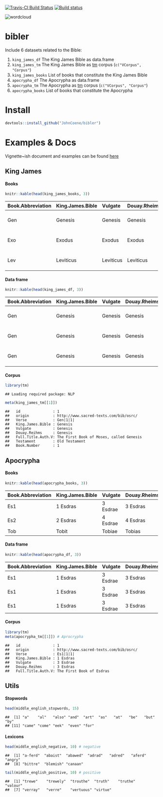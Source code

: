 
[![Travis-CI Build Status](https://travis-ci.org/JohnCoene/bibler.svg?branch=master)](https://travis-ci.org/JohnCoene/bibler) [![Build status](https://ci.appveyor.com/api/projects/status/fgqivf16f1u7jrug/branch/master?svg=true)](https://ci.appveyor.com/project/JohnCoene/bibler/branch/master)

![wordcloud](http://john-coene.com/img/bibler.png)

bibler
======

Include 6 datasets related to the Bible:

1.  `king_james_df` The King James Bible as data.frame
2.  `king_james_tm` The King James Bible as [tm](https://cran.r-project.org/package=tm) corpus (`c("VCorpus", "Corpus"`)
3.  `king_james_books` List of books that constitute the King James Bible
4.  `apocrypha_df` The Apocrypha as data.frame
5.  `apocrypha_tm` The Apocrypha as [tm](https://cran.r-project.org/package=tm) corpus (`c("VCorpus", "Corpus"`)
6.  `apocrypha_books` List of books that constitute the Apocrypha

Install
=======

``` r
devtools::install_github("JohnCoene/bibler")
```

Examples & Docs
========

Vignette~ish document and examples can be found [here](https://john-coene.com/post/bibler/)

King James
----------

#### Books

``` r
knitr::kable(head(king_james_books, 3)) 
```

| Book.Abbreviation | King.James.Bible | Vulgate   | Douay.Rheims | Full.Title.Auth.V                         | Testament     |  Book.Number|
|:------------------|:-----------------|:----------|:-------------|:------------------------------------------|:--------------|------------:|
| Gen               | Genesis          | Genesis   | Genesis      | The First Book of Moses, called Genesis   | Old Testament |            1|
| Exo               | Exodus           | Exodus    | Exodus       | The Second Book of Moses, called Exodus   | Old Testament |            2|
| Lev               | Leviticus        | Leviticus | Leviticus    | The Third Book of Moses, called Leviticus | Old Testament |            3|

#### Data frame

``` r
knitr::kable(head(king_james_df, 3)) 
```

| Book.Abbreviation | King.James.Bible | Vulgate | Douay.Rheims | Full.Title.Auth.V                       | Testament     |  Book.Number| Verse    | Text                                                                                                                                           |
|:------------------|:-----------------|:--------|:-------------|:----------------------------------------|:--------------|------------:|:---------|:-----------------------------------------------------------------------------------------------------------------------------------------------|
| Gen               | Genesis          | Genesis | Genesis      | The First Book of Moses, called Genesis | Old Testament |            1| Gen|1|1| | In the beginning God created the heaven and the earth.                                                                                         |
| Gen               | Genesis          | Genesis | Genesis      | The First Book of Moses, called Genesis | Old Testament |            1| Gen|1|2| | And the earth was without form, and void; and darkness was upon the face of the deep. And the Spirit of God moved upon the face of the waters. |
| Gen               | Genesis          | Genesis | Genesis      | The First Book of Moses, called Genesis | Old Testament |            1| Gen|1|3| | And God said, Let there be light: and there was light.                                                                                         |

#### Corpus

``` r
library(tm)
```

    ## Loading required package: NLP

``` r
meta(king_james_tm[[1]])
```

    ##   id               : 1
    ##   origin           : http://www.sacred-texts.com/bib/osrc/
    ##   Verse            : Gen|1|1|
    ##   King.James.Bible : Genesis
    ##   Vulgate          : Genesis
    ##   Douay.Reihms     : Genesis
    ##   Full.Title.Auth.V: The First Book of Moses, called Genesis
    ##   Testament        : Old Testament
    ##   Book.Number      : 1

Apocrypha
---------

#### Books

``` r
knitr::kable(head(apocrypha_books, 3))
```

| Book.Abbreviation | King.James.Bible | Vulgate  | Douay.Rheims | Full.Title.Auth.V         |
|:------------------|:-----------------|:---------|:-------------|:--------------------------|
| Es1               | 1 Esdras         | 3 Esdrae | 3 Esdras     | The First Book of Esdras  |
| Es2               | 2 Esdras         | 4 Esdrae | 4 Esdras     | The Second Book of Esdras |
| Tob               | Tobit            | Tobiae   | Tobias       | Tobit                     |

#### Data frame

``` r
knitr::kable(head(apocrypha_df, 3))
```

| Book.Abbreviation | King.James.Bible | Vulgate  | Douay.Rheims | Full.Title.Auth.V        | Verse    | Text                                                                                                                                                                                                              |
|:------------------|:-----------------|:---------|:-------------|:-------------------------|:---------|:------------------------------------------------------------------------------------------------------------------------------------------------------------------------------------------------------------------|
| Es1               | 1 Esdras         | 3 Esdrae | 3 Esdras     | The First Book of Esdras | Es1|1|1| | Es1|1|1|And Josias held the feast of the passover in Jerusalem unto his Lord, and offered the passover the fourteenth day of the first month;                                                                     |
| Es1               | 1 Esdras         | 3 Esdrae | 3 Esdras     | The First Book of Esdras | Es1|1|2| | Es1|1|2|Having set the priests according to their daily courses, being arrayed in long garments, in the temple of the Lord.                                                                                       |
| Es1               | 1 Esdras         | 3 Esdrae | 3 Esdras     | The First Book of Esdras | Es1|1|3| | Es1|1|3|And he spake unto the Levites, the holy ministers of Israel, that they should hallow themselves unto the Lord, to set the holy ark of the Lord in the house that king Solomon the son of David had built: |

#### Corpus

``` r
library(tm)
meta(apocrypha_tm[[1]]) # Aprocrypha
```

    ##   id               : 1
    ##   origin           : http://www.sacred-texts.com/bib/osrc/
    ##   Verse            : Es1|1|1|
    ##   King.James.Bible : 1 Esdras
    ##   Vulgate          : 3 Esdrae
    ##   Douay.Reihms     : 3 Esdras
    ##   Full.Title.Auth.V: The First Book of Esdras

Utils
-----

#### Stopwords

``` r
head(middle_english_stopwords, 15)
```

    ##  [1] "a"    "al"   "also" "and"  "art"  "as"   "at"   "be"   "but"  "by"  
    ## [11] "came" "come" "eek"  "even" "for"

#### Lexicons

``` r
head(middle_english_negative, 10) # negative
```

    ##  [1] "a-ferd"  "abaist"  "abawed"  "adrad"   "adred"   "aferd"   "angry"  
    ##  [8] "bittre"  "blemish" "canaan"

``` r
tail(middle_english_positive, 10) # positive
```

    ##  [1] "trewe"    "trewely"  "trouthe"  "truth"    "truthe"   "valour"  
    ##  [7] "verray"   "verre"    "vertuous" "virtue"

